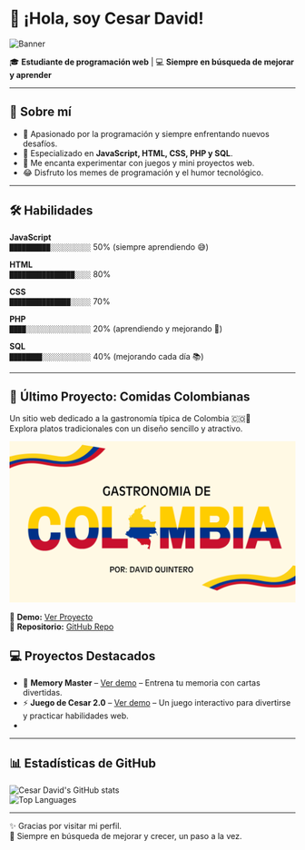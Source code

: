 # 👋 ¡Hola, soy Cesar David!

![Banner](https://images.unsplash.com/photo-1555066931-4365d14bab8c?auto=format&fit=crop&w=1200&q=80)

🎓 **Estudiante de programación web** | 💻 **Siempre en búsqueda de mejorar y aprender**  

---

## 🚀 Sobre mí
- 🌟 Apasionado por la programación y siempre enfrentando nuevos desafíos.  
- 🎯 Especializado en **JavaScript, HTML, CSS, PHP y SQL**.  
- 🤹 Me encanta experimentar con juegos y mini proyectos web.  
- 😂 Disfruto los memes de programación y el humor tecnológico.  

---

## 🛠 Habilidades

**JavaScript**  
`██████████░░░░░░░░░░` 50% (siempre aprendiendo 😅)  

**HTML**  
`████████████████░░░░` 80%  

**CSS**  
`███████████████░░░░░` 70%  

**PHP**  
`████░░░░░░░░░░░░░░░░` 20% (aprendiendo y mejorando 🚀)  

**SQL**  
`████████░░░░░░░░░░░░` 40% (mejorando cada día 📚)  

---
## 🚀 Último Proyecto: Comidas Colombianas

Un sitio web dedicado a la gastronomía típica de Colombia 🇨🇴🍲  
Explora platos tradicionales con un diseño sencillo y atractivo.  

[![Vista previa](https://raw.githubusercontent.com/3145434864c-prog/3145434864c-prog/main/portada.png)](https://3145434864c-prog.github.io/comidas-colombianas/)

🔗 **Demo:** [Ver Proyecto](https://3145434864c-prog.github.io/comidas-colombianas/)  
📂 **Repositorio:** [GitHub Repo](https://github.com/3145434864c-prog/comidas-colombianas)

## 💻 Proyectos Destacados
- 🎲 **Memory Master** – [Ver demo](https://3145434864c-prog.github.io/Memory-Master-/) – Entrena tu memoria con cartas divertidas.  
- ⚡ **Juego de Cesar 2.0** – [Ver demo](https://3145434864c-prog.github.io/juego-de-cesar2.0/) – Un juego interactivo para divertirse y practicar habilidades web.
- 

---



## 📊 Estadísticas de GitHub
![Cesar David's GitHub stats](https://github-readme-stats.vercel.app/api?username=3145434864c-prog&show_icons=true&theme=radical)  
![Top Languages](https://github-readme-stats.vercel.app/api/top-langs/?username=3145434864c-prog&layout=compact&theme=radical)  

---

✨ Gracias por visitar mi perfil.  
🚀 Siempre en búsqueda de mejorar y crecer, un paso a la vez.  
